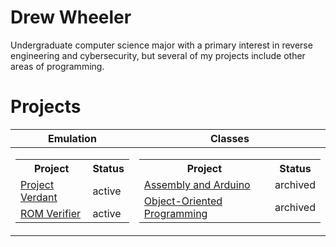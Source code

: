 # Drew Wheeler

Undergraduate computer science major with a primary interest in reverse engineering and cybersecurity, but several of my projects include other areas of programming.

# Projects

| Emulation | Classes |
|-----------|---------|
|<table style="margin-left: auto; margin-right: auto;"><tr><th>Project</th><th>Status</th></tr><tr><td>[Project Verdant](https://github.com/wheeler-cs/ProjectVerdant)</td><td>active</td></tr><tr><td>[ROM Verifier](https://github.com/wheeler-cs/rom-checksum)</td><td>active</td></tr></table> | <table style="margin-left: auto; margin-right: auto;"><tr><th>Project</th><th>Status</th></tr><tr><td>[Assembly and Arduino](https://github.com/wheeler-cs/CISP2410)</td><td>archived</td></tr><tr><td>[Object-Oriented Programming](https://github.com/wheeler-cs/CSC2310)</td><td>archived</td></tr></table> |
